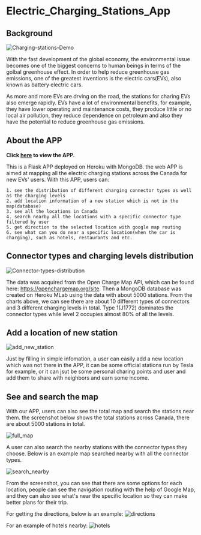 # Electric_Charging_Stations_App

## Background

![Charging-stations-Demo](Electric_Charging_Stations/static/img/ChargingStation.jpg)

With the fast development of the global economy, the environmental issue becomes one of the biggest concerns to human beings in terms of the golbal greenhouse effect. In order to help reduce greenhouse gas emissions, one of the greatest inventions is the electric cars(EVs), also known as battery electric cars.

As more and more EVs are drving on the road, the stations for charing EVs also emerge rapidly. EVs have a lot of environmental benefits, for example, they have lower operating and maintenance costs, they produce little or no local air pollution, they reduce dependence on petroleum and also they have the potential to reduce greenhouse gas emissions.

## About the APP

**Click [here](https://chargetastic.herokuapp.com/) to view the APP.**

This is a Flask APP deployed on Heroku with MongoDB. the web APP is aimed at mapping all the electric charging stations across the Canada for new EVs' users. With this APP, users can:

    1. see the distribution of different charging connector types as well as the charging levels
    2. add location information of a new station which is not in the map(database)
    3. see all the locations in Canada
    4. search nearby all the locations with a specific connector type filtered by user
    5. get direction to the selected location with google map routing
    6. see what can you do near a specific location(when the car is charging), such as hotels, restaurants and etc.

## Connector types and charging levels distribution

![Connector-types-distribution](Electric_Charging_Stations/static/img/connector_types_and_levels.PNG)

The data was acquired from the Open Charge Map API, which can be found here: https://openchargemap.org/site. Then a MongoDB database was created on Heroku MLab using the data with about 5000 stations. From the charts above, we can see there are about 10 different types of connectors and 3 different charging levels in total. Type 1(J1772) dominates the connector types while level 2 occupies almost 80% of all the levels.

## Add a location of new station

![add_new_station](Electric_Charging_Stations/static/img/add_location.PNG)

Just by filling in simple infomation, a user can easily add a new location which was not there in the APP, it can be some official stations run by Tesla for example, or it can jsut be some personal charing points and user and add them to share with neighbors and earn some income.

## See and search the map

With our APP, users can also see the total map and search the stations near them. the screenshot below shows the total stations across Canada, there are about 5000 stations in total.

![full_map](Electric_Charging_Stations/static/img/Full_map.PNG)

A user can also search the nearby stations with the connector types they choose. Below is an example map searched nearby  with all the connector types.

![search_nearby](Electric_Charging_Stations/static/img/search_nearby.PNG)

From the screenshot, you can see that there are some options for each location, people can see the navigation routing with the help of Google Map, and they can also see what's near the specific location so they can make better plans for their trip.

For getting the directions, below is an example:
![directions](Electric_Charging_Stations/static/img/Google_routing.PNG)

For an example of hotels nearby:
![hotels](Electric_Charging_Stations/static/img/hotels_nearby.PNG)
